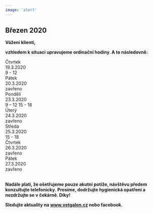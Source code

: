 ```yaml
---
image: 'alert'
---
```


## Březen 2020

**Vážení klienti,**

**vzhledem k situaci upravujeme ordinační hodiny. A to následovně:**

<div class="container table table-bordered">
  <div class="row table-bordered">
    <div class="col-sm-3">
      <span class="bold">Čtvrtek</span>
    </div>
    <div class="col-sm-3">
      <span class="bold">19.3.2020</span>
    </div>
    <div class="col-sm-6">
      <span class="bold">9 - 12</span>
    </div>
  </div>
  <div class="row table-bordered">
    <div class="col-sm-3">
      <span class="bold">Pátek</span>
    </div>
    <div class="col-sm-3">
      <span class="bold">20.3.2020</span>
    </div>
    <div class="col-sm-6">
      <span class="bold">zavřeno</span>
    </div>
  </div>
  <div class="row table-bordered">
    <div class="col-sm-3">
      <span class="bold">Pondělí</span>
    </div>
    <div class="col-sm-3">
      <span class="bold">23.3.2020</span>
    </div>
    <div class="col-sm-6">
      <span class="bold">9 – 12   15 - 18</span>
    </div>
  </div>
  <div class="row table-bordered">
    <div class="col-sm-3">
      <span class="bold">Úterý</span>
    </div>
    <div class="col-sm-3">
      <span class="bold">24.3.2020</span>
    </div>
    <div class="col-sm-6">
      <span class="bold">zavřeno</span>
    </div>
  </div>
  <div class="row table-bordered">
    <div class="col-sm-3">
      <span class="bold">Středa</span>
    </div>
    <div class="col-sm-3">
      <span class="bold">25.3.2020</span>
    </div>
    <div class="col-sm-6">
      <span class="bold">15 - 18</span>
    </div>
  </div>
  <div class="row table-bordered">
    <div class="col-sm-3">
      <span class="bold">Čtvrtek</span>
    </div>
    <div class="col-sm-3">
      <span class="bold">26.3.2020</span>
    </div>
    <div class="col-sm-6">
      <span class="bold">zavřeno</span>
    </div>
  </div>
  <div class="row table-bordered">
    <div class="col-sm-3">
      <span class="bold">Pátek</span>
    </div>
    <div class="col-sm-3">
      <span class="bold">27.3.2020</span>
    </div>
    <div class="col-sm-6">
      <span class="bold">zavřeno</span>
    </div>
  </div>
</div>
<br/>

**Nadále platí, že ošetřujeme pouze akutní potíže, návštěvu předem konzultujte telefonicky.**
**Prosíme, dodržujte hygienická opatření a nezdržujte se v čekárně. Díky!**

**Sledujte aktuality na www.vetgalen.cz nebo facebook.**
